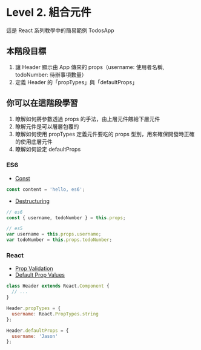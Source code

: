 # Level 2. 組合元件
這是 React 系列教學中的簡易範例 TodosApp


## 本階段目標
1. 讓 Header 顯示由 App 傳來的 props（username: 使用者名稱, todoNumber: 待辦事項數量）
2. 定義 Header 的「propTypes」與「defaultProps」


## 你可以在這階段學習
1. 瞭解如何將參數透過 props 的手法，由上層元件餵給下層元件
2. 瞭解元件是可以層層包覆的
3. 瞭解如何使用 propTypes 定義元件要吃的 props 型別，用來確保開發時正確的使用底層元件
4. 瞭解如何設定 defaultProps

### ES6
- [Const](https://babeljs.io/docs/learn-es2015/#let-const)
```js
const content = 'hello, es6';
```
- [Destructuring](https://babeljs.io/docs/learn-es2015/#destructuring)
```js
// es6
const { username, todoNumber } = this.props;

// es5
var username = this.props.username;
var todoNumber = this.props.todoNumber;
```

### React
- [Prop Validation](https://facebook.github.io/react/docs/reusable-components.html#prop-validation)
- [Default Prop Values](https://facebook.github.io/react/docs/reusable-components.html#default-prop-values)
```js
class Header extends React.Component {
  // ...
}

Header.propTypes = {
  username: React.PropTypes.string
};

Header.defaultProps = {
  username: 'Jason'
};
```
